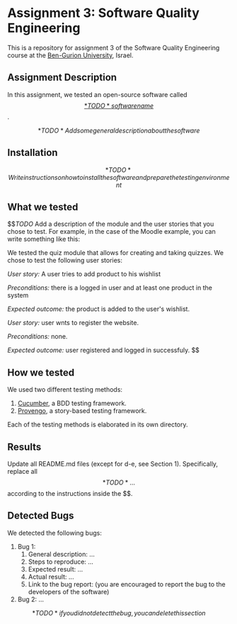 # Assignment 3: Software Quality Engineering
This is a repository for assignment 3 of the Software Quality Engineering course at the [Ben-Gurion University](https://in.bgu.ac.il/), Israel.

## Assignment Description
In this assignment, we tested an open-source software called [$$*TODO* software name$$](https://address-of-the-project.com).

$$*TODO* Add some general description about the software$$

## Installation
$$*TODO* Write instructions on how to install the software and prepare the testing environment$$

## What we tested
$$*TODO* Add a description of the module and the user stories that you chose to test.
For example, in the case of the Moodle example, you can write something like this:

We tested the quiz module that allows for creating and taking quizzes. We chose to test the following user stories: 

*User story:* A user tries to add product to his wishlist

*Preconditions:* there is a logged in user and at least one product in the system

*Expected outcome:* the product is added to the user's wishlist.

*User story:* user wnts to register the website.

*Preconditions:* none.

*Expected outcome:* user registered and logged in successfuly.
$$

## How we tested
We used two different testing methods:
1. [Cucumber](https://cucumber.io/), a BDD testing framework.
2. [Provengo](https://provengo.tech/), a story-based testing framework.

Each of the testing methods is elaborated in its own directory. 

## Results
Update all README.md files (except for d-e, see Section 1). Specifically, replace all $$*TODO*…$$ according to the instructions inside the $$.

## Detected Bugs
We detected the following bugs:

1. Bug 1: 
   1. General description: ...
   2. Steps to reproduce: ...
   3. Expected result: ...
   4. Actual result: ...
   5. Link to the bug report: (you are encouraged to report the bug to the developers of the software)
2. Bug 2: ...

$$*TODO* if you did not detect the bug, you can delete this section$$  
